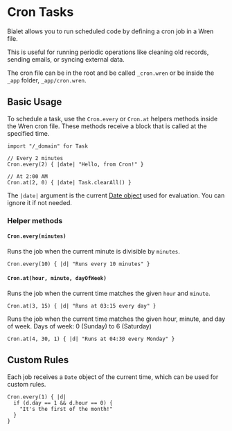 # Cron Tasks

Bialet allows you to run scheduled code by defining a cron job in a Wren file.

This is useful for running periodic operations like cleaning old records, sending emails, or syncing external data.

The cron file can be in the root and be called `_cron.wren` or be inside the `_app` folder, `_app/cron.wren`.

## Basic Usage

To schedule a task, use the `Cron.every` or `Cron.at` helpers methods inside the Wren cron file.
These methods receive a block that is called at the specified time.

```wren
import "/_domain" for Task

// Every 2 minutes
Cron.every(2) { |date| "Hello, from Cron!" }

// At 2:00 AM
Cron.at(2, 0) { |date| Task.clearAll() }
```

The `|date|` argument is the current [Date object](datetime) used for evaluation. You can ignore it if not needed.

### Helper methods

#### `Cron.every(minutes)`

Runs the job when the current minute is divisible by `minutes`.

```wren
Cron.every(10) { |d| "Runs every 10 minutes" }
```
#### `Cron.at(hour, minute, dayOfWeek)`

Runs the job when the current time matches the given `hour` and `minute`.

```wren
Cron.at(3, 15) { |d| "Runs at 03:15 every day" }
```

Runs the job when the current time matches the given hour, minute, and day of week.
Days of week: 0 (Sunday) to 6 (Saturday)

```wren
Cron.at(4, 30, 1) { |d| "Runs at 04:30 every Monday" }
```

## Custom Rules

Each job receives a `Date` object of the current time, which can be used for custom rules.

```wren
Cron.every(1) { |d|
  if (d.day == 1 && d.hour == 0) {
    "It's the first of the month!"
  }
}
```
